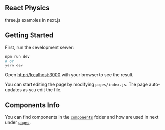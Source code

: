 ## React Physics

three.js examples in next.js 

## Getting Started

First, run the development server:

```bash
npm run dev
# or
yarn dev
```

Open [http://localhost:3000](http://localhost:3000) with your browser to see the result.

You can start editing the page by modifying `pages/index.js`. The page auto-updates as you edit the file.

## Components Info

You can find components in the [`components`](https://github.com/frankagathos/react-physics/tree/main/components) folder  and how are used in next under [`pages`](https://github.com/frankagathos/react-physics/tree/main/pages).
